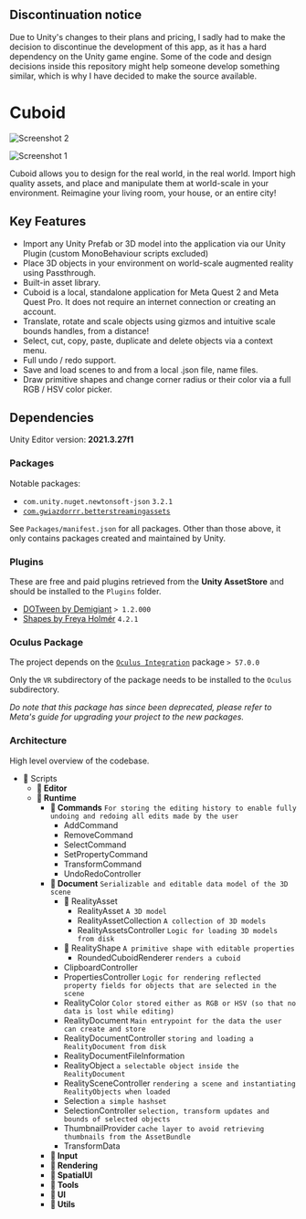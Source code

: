 ## Discontinuation notice

Due to Unity's changes to their plans and pricing, I sadly had to make the decision to discontinue the development of this app, as it has a hard dependency on the Unity game engine. 
Some of the code and design decisions inside this repository might help someone develop something similar, which is why I have decided to make the source available. 

# Cuboid

![Screenshot 2](https://github.com/user-attachments/assets/897dc105-f319-4de7-a672-b6be4fac494c)

![Screenshot 1](https://github.com/user-attachments/assets/d39d3117-c2c5-4e40-8374-f561e879813b)

Cuboid allows you to design for the real world, in the real world. Import high quality assets, and place and manipulate them at world-scale in your environment. Reimagine your living room, your house, or an entire city! 

## Key Features

- Import any Unity Prefab or 3D model into the application via our Unity Plugin (custom MonoBehaviour scripts excluded)
- Place 3D objects in your environment on world-scale augmented reality using Passthrough.
- Built-in asset library.
- Cuboid is a local, standalone application for Meta Quest 2 and Meta Quest Pro. It does not require an internet connection or creating an account.
- Translate, rotate and scale objects using gizmos and intuitive scale bounds handles, from a distance!
- Select, cut, copy, paste, duplicate and delete objects via a context menu.
- Full undo / redo support.
- Save and load scenes to and from a local .json file, name files.
- Draw primitive shapes and change corner radius or their color via a full RGB / HSV color picker.

## Dependencies

Unity Editor version: **2021.3.27f1**

### Packages

Notable packages:
- `com.unity.nuget.newtonsoft-json` `3.2.1`
- [`com.gwiazdorrr.betterstreamingassets`](https://github.com/gwiazdorrr/BetterStreamingAssets.git)

See `Packages/manifest.json` for all packages. Other than those above, it only contains packages created and maintained by Unity. 

### Plugins

These are free and paid plugins retrieved from the **Unity AssetStore** and should be installed to the `Plugins` folder. 

- [DOTween by Demigiant](https://dotween.demigiant.com/download.php) `> 1.2.000`
- [Shapes by Freya Holmér](https://acegikmo.com/shapes/) `4.2.1`

### Oculus Package

The project depends on the [`Oculus Integration`](https://assetstore.unity.com/packages/tools/integration/oculus-integration-deprecated-82022) package `> 57.0.0`

Only the `VR` subdirectory of the package needs to be installed to the `Oculus` subdirectory. 

*Do note that this package has since been deprecated, please refer to Meta's guide for upgrading your project to the new packages.*

### Architecture

High level overview of the codebase. 

- 📁 Scripts
    - **📁 Editor**
    - **📁 Runtime**
        - **📁 Commands** `For storing the editing history to enable fully undoing and redoing all edits made by the user`
            - AddCommand
            - RemoveCommand
            - SelectCommand
            - SetPropertyCommand
            - TransformCommand
            - UndoRedoController
        - **📁 Document** `Serializable and editable data model of the 3D scene`
            - 📁 RealityAsset
                - RealityAsset `A 3D model`
                - RealityAssetCollection `A collection of 3D models`
                - RealityAssetsController `Logic for loading 3D models from disk`
            - 📁 RealityShape `A primitive shape with editable properties`
                - RoundedCuboidRenderer `renders a cuboid`
            - ClipboardController
            - PropertiesController `Logic for rendering reflected property fields for objects that are selected in the scene`
            - RealityColor `Color stored either as RGB or HSV (so that no data is lost while editing)`
            - RealityDocument `Main entrypoint for the data the user can create and store`
            - RealityDocumentController `storing and loading a RealityDocument from disk`
            - RealityDocumentFileInformation
            - RealityObject `a selectable object inside the RealityDocument`
            - RealitySceneController `rendering a scene and instantiating RealityObjects when loaded`
            - Selection `a simple hashset`
            - SelectionController `selection, transform updates and bounds of selected objects`
            - ThumbnailProvider `cache layer to avoid retrieving thumbnails from the AssetBundle`
            - TransformData
        - **📁 Input**
        - **📁 Rendering**
        - **📁 SpatialUI**
        - **📁 Tools**
        - **📁 UI**
        - **📁 Utils**